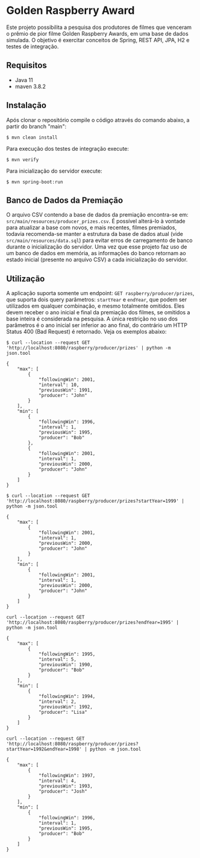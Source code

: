 # Golden Raspberry Award
Este projeto possibilita a pesquisa dos produtores de filmes que venceram o prêmio de pior filme Golden Raspberry Awards, em uma base de dados simulada. O objetivo é exercitar conceitos de Spring, REST API, JPA, H2 e testes de integração.

## Requisitos
- Java 11
- maven 3.8.2

## Instalação
Após clonar o repositório compile o código através do comando abaixo, a partir do branch "main":

`$ mvn clean install`

Para execução dos testes de integração execute:

`$ mvn verify`

Para inicialização do servidor execute:

`$ mvn spring-boot:run`

## Banco de Dados da Premiação
O arquivo CSV contendo a base de dados da premiação encontra-se em: `src/main/resources/producer_prizes.csv`. É possível alterá-lo à vontade para atualizar a base com novos, e mais recentes, filmes premiados, todavia recomenda-se manter a estrutura da base de dados atual (vide `src/main/resources/data.sql`) para evitar erros de carregamento de banco durante o inicialização do servidor. Uma vez que esse projeto faz uso de um banco de dados em memória, as informações do banco retornam ao estado inicial (presente no arquivo CSV) a cada inicialização do servidor.

## Utilização
A aplicação suporta somente um endpoint: `GET raspberry/producer/prizes`, que suporta dois query parâmetros: `startYear` e `endYear`, que podem ser utilizados em qualquer combinação, e mesmo totalmente omitidos. Eles devem receber o ano inicial e final da premiação dos filmes, se omitidos a base inteira é considerada na pesquisa. A única restrição no uso dos parâmetros é o ano inicial ser inferior ao ano final, do contrário um HTTP Status 400 (Bad Request) é retornado.
Veja os exemplos  abaixo:
```
$ curl --location --request GET 'http://localhost:8080/raspberry/producer/prizes' | python -m json.tool

{
    "max": [
        {
            "followingWin": 2001,
            "interval": 10,
            "previousWin": 1991,
            "producer": "John"
        }
    ],
    "min": [
        {
            "followingWin": 1996,
            "interval": 1,
            "previousWin": 1995,
            "producer": "Bob"
        },
        {
            "followingWin": 2001,
            "interval": 1,
            "previousWin": 2000,
            "producer": "John"
        }
    ]
}
```
```
$ curl --location --request GET 'http://localhost:8080/raspberry/producer/prizes?startYear=1999' | python -m json.tool

{
    "max": [
        {
            "followingWin": 2001,
            "interval": 1,
            "previousWin": 2000,
            "producer": "John"
        }
    ],
    "min": [
        {
            "followingWin": 2001,
            "interval": 1,
            "previousWin": 2000,
            "producer": "John"
        }
    ]
}

```
```
curl --location --request GET 'http://localhost:8080/raspberry/producer/prizes?endYear=1995' | python -m json.tool

{
    "max": [
        {
            "followingWin": 1995,
            "interval": 5,
            "previousWin": 1990,
            "producer": "Bob"
        }
    ],
    "min": [
        {
            "followingWin": 1994,
            "interval": 2,
            "previousWin": 1992,
            "producer": "Lisa"
        }
    ]
}
```
```
curl --location --request GET 'http://localhost:8080/raspberry/producer/prizes?startYear=1992&endYear=1998' | python -m json.tool

{
    "max": [
        {
            "followingWin": 1997,
            "interval": 4,
            "previousWin": 1993,
            "producer": "Josh"
        }
    ],
    "min": [
        {
            "followingWin": 1996,
            "interval": 1,
            "previousWin": 1995,
            "producer": "Bob"
        }
    ]
}
```
